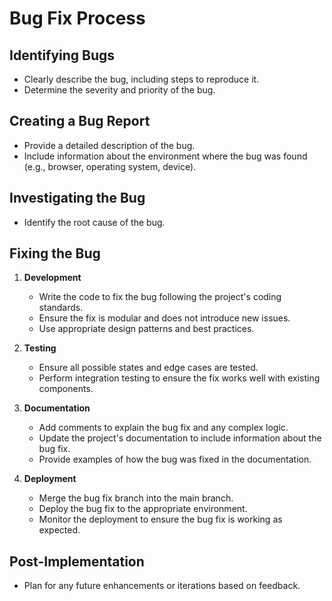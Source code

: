 # Bug Fix Process

## Identifying Bugs
- Clearly describe the bug, including steps to reproduce it.
- Determine the severity and priority of the bug.

## Creating a Bug Report
- Provide a detailed description of the bug.
- Include information about the environment where the bug was found (e.g., browser, operating system, device).

## Investigating the Bug
- Identify the root cause of the bug.

## Fixing the Bug

1. **Development**
   - Write the code to fix the bug following the project's coding standards.
   - Ensure the fix is modular and does not introduce new issues.
   - Use appropriate design patterns and best practices.

3. **Testing**
   - Ensure all possible states and edge cases are tested.
   - Perform integration testing to ensure the fix works well with existing components.

4. **Documentation**
   - Add comments to explain the bug fix and any complex logic.
   - Update the project's documentation to include information about the bug fix.
   - Provide examples of how the bug was fixed in the documentation.

6. **Deployment**
   - Merge the bug fix branch into the main branch.
   - Deploy the bug fix to the appropriate environment.
   - Monitor the deployment to ensure the bug fix is working as expected.

## Post-Implementation
- Plan for any future enhancements or iterations based on feedback.
